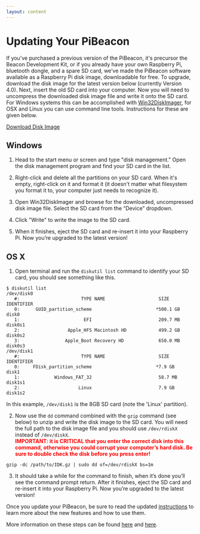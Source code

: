```yaml
---
layout: content
---
```


# Updating Your PiBeacon

If you’ve purchased a previous version of the PiBeacon, it's precursor the Beacon Development Kit, or if you already have your own Raspberry Pi, 
bluetooth dongle, and a spare SD card, we’ve made the PiBeacon software available as a Raspberry Pi disk 
image, downloadable for free. To upgrade, download the disk image for the latest version below (currently Version 4.0). 
Next, insert the old SD card into your computer. Now you will need to uncompress the 
downloaded disk image file and write it onto the SD card. For Windows systems this can be accomplished with 
[Win32DiskImager](http://sourceforge.net/projects/win32diskimager/), 
for OSX and Linux you can use command line tools. Instructions for these are given below.

<a class="btn" href="">Download Disk Image</a>


## Windows

1. Head to the start menu or screen and type "disk management." Open the disk management program and find your SD card in the list.

2. Right-click and delete all the partitions on your SD card. When it's empty, right-click on it and format it (it doesn't matter what filesystem you format it to, your computer just needs to recognize it).

3. Open Win32DiskImager and browse for the downloaded, uncompressed disk image file. Select the SD card from the “Device” dropdown.

4. Click "Write" to write the image to the SD card.

5. When it finishes, eject the SD card and re-insert it into your Raspberry Pi. Now you’re upgraded to the latest version!


## OS X

1. Open terminal and run the `diskutil list` command to identify your SD card, you should see something like this.

 ```	
 $ diskutil list
 /dev/disk0
    #:                       TYPE NAME                    SIZE       IDENTIFIER
    0:      GUID_partition_scheme                        *500.1 GB   disk0
    1:                        EFI                         209.7 MB   disk0s1
    2:                  Apple_HFS Macintosh HD            499.2 GB   disk0s2
    3:                 Apple_Boot Recovery HD             650.0 MB   disk0s3
 /dev/disk1
    #:                       TYPE NAME                    SIZE       IDENTIFIER
    0:     FDisk_partition_scheme                        *7.9 GB     disk1
    1:             Windows_FAT_32                         58.7 MB    disk1s1
    2:                      Linux                         7.9 GB     disk1s2
 ```

 In this example, `/dev/disk1` is the 8GB SD card (note the 'Linux' partition).  

2. Now use the `dd` command combined with the `gzip` command (see below) to unzip and write the disk image to the SD card.  You will need the full path to the disk image file and you should use `/dev/rdiskX` instead of `/dev/diskX`. <div style="color: red;"><div style="font-weight: bold;">IMPORTANT: it is CRITICAL that you enter the correct disk into this command, otherwise you could corrupt your computer’s hard disk.  Be sure to double check the disk before you press enter!  </div></div>

 `gzip -dc /path/to/IDK.gz | sudo dd of=/dev/rdiskX bs=1m`

3. It should take a while for the command to finish, when it’s done you’ll see the command prompt return.  After it finishes, eject the SD card and re-insert it into your Raspberry Pi. Now you’re upgraded to the latest version!

Once you update your PiBeacon, be sure to read the updated [instructions](http://developer.radiusnetworks.com/pibeacon/pibeacon-instructions.html) to learn more about the new features and how to use them.

More information on these steps can be found [here](http://lifehacker.com/how-to-clone-your-raspberry-pi-sd-card-for-super-easy-r-1261113524) and [here](http://raspberrypi.stackexchange.com/questions/311/how-do-i-backup-my-raspberry-pi).

